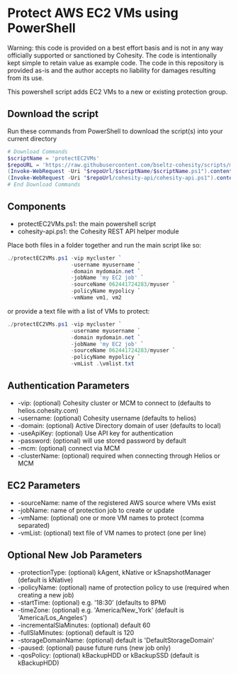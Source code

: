 # Protect AWS EC2 VMs using PowerShell

Warning: this code is provided on a best effort basis and is not in any way officially supported or sanctioned by Cohesity. The code is intentionally kept simple to retain value as example code. The code in this repository is provided as-is and the author accepts no liability for damages resulting from its use.

This powershell script adds EC2 VMs to a new or existing protection group.

## Download the script

Run these commands from PowerShell to download the script(s) into your current directory

```powershell
# Download Commands
$scriptName = 'protectEC2VMs'
$repoURL = 'https://raw.githubusercontent.com/bseltz-cohesity/scripts/master/powershell'
(Invoke-WebRequest -Uri "$repoUrl/$scriptName/$scriptName.ps1").content | Out-File "$scriptName.ps1"; (Get-Content "$scriptName.ps1") | Set-Content "$scriptName.ps1"
(Invoke-WebRequest -Uri "$repoUrl/cohesity-api/cohesity-api.ps1").content | Out-File cohesity-api.ps1; (Get-Content cohesity-api.ps1) | Set-Content cohesity-api.ps1
# End Download Commands
```

## Components

* protectEC2VMs.ps1: the main powershell script
* cohesity-api.ps1: the Cohesity REST API helper module

Place both files in a folder together and run the main script like so:

```powershell
./protectEC2VMs.ps1 -vip mycluster `
                    -username myusername `
                    -domain mydomain.net `
                    -jobName 'my EC2 job' `
                    -sourceName 062441724283/myuser `
                    -policyName mypolicy `
                    -vmName vm1, vm2
```

or provide a text file with a list of VMs to protect:

```powershell
./protectEC2VMs.ps1 -vip mycluster `
                    -username myusername `
                    -domain mydomain.net `
                    -jobName 'my EC2 job' `
                    -sourceName 062441724283/myuser `
                    -policyName mypolicy `
                    -vmList .\vmlist.txt
```

## Authentication Parameters

* -vip: (optional) Cohesity cluster or MCM to connect to (defaults to helios.cohesity.com)
* -username: (optional) Cohesity username (defaults to helios)
* -domain: (optional) Active Directory domain of user (defaults to local)
* -useApiKey: (optional) Use API key for authentication
* -password: (optional) will use stored password by default
* -mcm: (optional) connect via MCM
* -clusterName: (optional) required when connecting through Helios or MCM

## EC2 Parameters

* -sourceName: name of the registered AWS source where VMs exist
* -jobName: name of protection job to create or update
* -vmName: (optional) one or more VM names to protect (comma separated)
* -vmList: (optional) text file of VM names to protect (one per line)

## Optional New Job Parameters

* -protectionType: (optional) kAgent, kNative or kSnapshotManager (default is kNative)
* -policyName: (optional) name of protection policy to use (required when creating a new job)
* -startTime: (optional) e.g. '18:30' (defaults to 8PM)
* -timeZone: (optional) e.g. 'America/New_York' (default is 'America/Los_Angeles')
* -incrementalSlaMinutes: (optional) default 60
* -fullSlaMinutes: (optional) default is 120
* -storageDomainName: (optional) default is 'DefaultStorageDomain'
* -paused: (optional) pause future runs (new job only)
* -qosPolicy: (optional) kBackupHDD or kBackupSSD (default is kBackupHDD)
